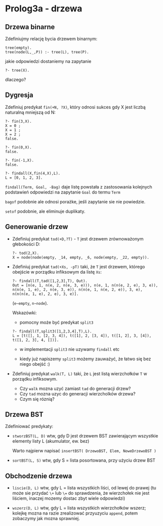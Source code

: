 # Prolog3a - drzewa

## Drzewa binarne
Zdefiniujmy relację bycia drzewem binarnym:

```
tree(empty).
tree(node(L,_,P)) :- tree(L), tree(P).
```

jakie odpowiedzi dostaniemy na zapytanie

```
?- tree(X).
```

dlaczego?

## Dygresja

Zdefiniuj predykat `fin(+N, ?X)`, który odnosi sukces gdy X jest liczbą naturalną mniejszą od N:

```
?- fin(3,X).
X = 0 ;
X = 1 ;
X = 2 ;
false.

?- fin(0,X).
false.

?- fin(-1,X).
false.

?- findall(X,fin(4,X),L).
L = [0, 1, 2, 3].
```

`findall(Term, Goal, -Bag)` daje listę powstała z zastosowania kolejnych podstawień odpowiedzi na zapytanie `Goal` do termu `Term`

`bagof` podobnie ale odnosi porażke, jeśli zapytanie sie nie powiedzie.

`setof` podobnie, ale eliminuje duplikaty.


## Generowanie drzew

* Zdefiniuj predykat `tod(+D,?T)` - `T` jest drzewem  zrównoważonym głebokości D:

    ```
    ?- tod(2,X).
    X = node(node(empty, _14, empty, _6, node(empty, _22, empty)).
    ```

* Zdefiniuj predykat `tad(+Xs, -pT)` taki, że `T` jest drzewem, którego obejście w porządku infiksowym da listę `Xs`:

    ```
    ?- findall(T,tad([1,2,3],T), Out).
    Out = [n(e, 1, n(e, 2, n(e, 3, e))), n(e, 1, n(n(e, 2, e), 3, e)), n(n(e, 1, e), 2, n(e, 3, e)), n(n(e, 1, n(e, 2, e)), 3, e), n(n(n(e, 1, e), 2, e), 3, e)].
    ```
    (`e~empty`, `n~node`).

    Wskazówki:
    * pomocny może być predykat `split3`

    ```
    ?- findall(T,split3([1,2,3,4],T),L).
    L = [t([], 1, [2, 3, 4]), t([1], 2, [3, 4]), t([1, 2], 3, [4]), t([1, 2, 3], 4, [])].
    ```

    * w implementacji `split3` nie uzywamy `findall` etc

    * kiedy już napiszemy `split3` możemy zauważyć, że łatwo się bez niego obejść :)

* Zdefiniuj predykat `walk(T, L)` taki, że `L` jest listą wierzchołków `T`  w porządku infiksowym.
    * Czy `walk` mozna uzyć zamiast `tad` do generacji drzew?
    * Czy `tad` mozna uzyc do generacji wierzcholków drzewa?
    * Czym się róznią?

## Drzewa BST

Zdefiniować predykaty:

* `stworzBST(L, D)` wtw, gdy D jest drzewem BST zawierającym wszystkie elementy listy L (akumulator, ew. bez)

    Warto najpierw napisać `insertBST( DrzewoBST, Elem, NoweDrzewoBST )`
* `sortBST(L, S)` wtw, gdy S = lista posortowana, przy użyciu drzew BST

## Obchodzenie drzewa
* `liscie(D, L)` wtw, gdy L = lista wszystkich liści, od lewej do prawej (tu może sie przydać `\+` lub `\=` do sprawdzenia, że wierzchołek nie jest liściem, inaczej mozemy dostac zbyt wiele odpowiedzi)

* `wszerz(D, L)` wtw, gdy L = lista wszystkich wierzchołków wszerz; kolejkę mozna na razie zrealizować przyuzyciu `append`, potem zobaczymy jak mozna sprawniej.
